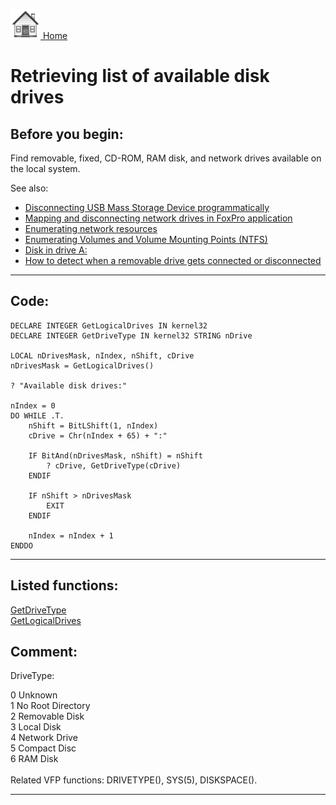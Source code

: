[<img src="../images/home.png"> Home ](https://github.com/VFPX/Win32API)  

# Retrieving list of available disk drives

## Before you begin:
Find removable, fixed, CD-ROM, RAM disk, and network drives available on the local system.  

See also:

* [Disconnecting USB Mass Storage Device programmatically](sample_553.md)  
* [Mapping and disconnecting network drives in FoxPro application](sample_387.md)  
* [Enumerating network resources](sample_313.md)  
* [Enumerating Volumes and Volume Mounting Points (NTFS)](sample_087.md)  
* [Disk in drive A:](sample_319.md)  
* [How to detect when a removable drive gets connected or disconnected](sample_573.md)  

  
***  


## Code:
```foxpro  
DECLARE INTEGER GetLogicalDrives IN kernel32
DECLARE INTEGER GetDriveType IN kernel32 STRING nDrive

LOCAL nDrivesMask, nIndex, nShift, cDrive
nDrivesMask = GetLogicalDrives()

? "Available disk drives:"

nIndex = 0
DO WHILE .T.
	nShift = BitLShift(1, nIndex)
	cDrive = Chr(nIndex + 65) + ":"

	IF BitAnd(nDrivesMask, nShift) = nShift
		? cDrive, GetDriveType(cDrive)
	ENDIF

	IF nShift > nDrivesMask
		EXIT
	ENDIF

	nIndex = nIndex + 1
ENDDO  
```  
***  


## Listed functions:
[GetDriveType](../libraries/kernel32/GetDriveType.md)  
[GetLogicalDrives](../libraries/kernel32/GetLogicalDrives.md)  

## Comment:
DriveType:<div class=precode>0 Unknown   
1 No Root Directory   
2 Removable Disk   
3 Local Disk   
4 Network Drive   
5 Compact Disc   
6 RAM Disk </div>  
Related VFP functions: DRIVETYPE(), SYS(5), DISKSPACE().  
  
***  

